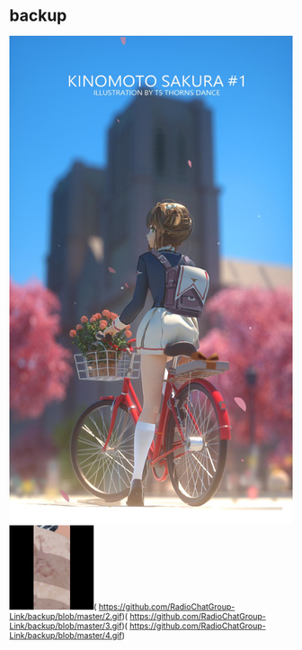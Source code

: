 # backup
 ![image]( https://github.com/RadioChatGroup-Link/backup/blob/master/.jpeg)
 ![image]( https://github.com/RadioChatGroup-Link/backup/blob/master/1.gif)( https://github.com/RadioChatGroup-Link/backup/blob/master/2.gif)( https://github.com/RadioChatGroup-Link/backup/blob/master/3.gif)( https://github.com/RadioChatGroup-Link/backup/blob/master/4.gif)
